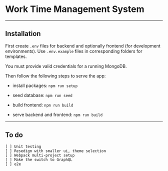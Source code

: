 # Work Time Management System

----

## Installation

First create `.env` files for backend and optionally frontend (for development environments). Use `.env.example` files in  corresponding folders for templates.

You must provide valid credentials for a running MongoDB.

Then follow the following steps to serve the app:

* install packages: `npm run setup`

* seed database: `npm run seed`

* build frontend: `npm run build`

* serve backend and frontend: `npm run build`

----

## To do
```
[ ] Unit testing
[ ] Resedign with smaller ui, theme selection
[ ] Webpack multi-project setup
[ ] Make the switch to GraphQL
[ ] e2e
```
